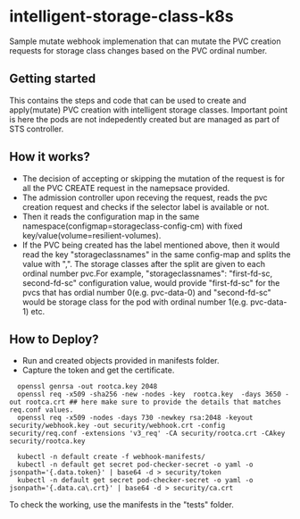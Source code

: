 # intelligent-storage-class-k8s

Sample mutate webhook implemenation that can mutate the PVC creation requests for storage class changes based on the PVC ordinal number.

## Getting started

This contains the steps and code that can be used to create and apply(mutate) PVC creation with intelligent storage classes. Important point is here the pods are not indepedently created but are managed as part of STS controller.

## How it works?

- The decision of accepting or skipping the mutation of the request is for all the PVC CREATE request in the namepsace provided.
- The admission controller upon receving the request, reads the pvc creation request and checks if the selector label is available or not.
- Then it reads the configuration map in the same namespace(configmap=storageclass-config-cm) with fixed key/value(volume=resilient-volumes).
- If the PVC being created has the label mentioned above, then it would read the key "storageclassnames" in the same config-map and splits the value with ",". The storage  classes after the split are given to each ordinal number pvc.For example, "storageclassnames": "first-fd-sc, second-fd-sc"  configuration value, would provide "first-fd-sc" for the pvcs that has ordial number 0(e.g. pvc-data-0) and "second-fd-sc" would be storage class for the pod with ordinal number 1(e.g. pvc-data-1) etc.

## How to Deploy?
- Run and created objects provided in manifests folder.
- Capture the token and get the certificate.
```
  openssl genrsa -out rootca.key 2048
  openssl req -x509 -sha256 -new -nodes -key  rootca.key  -days 3650 -out rootca.crt ## here make sure to provide the details that matches req.conf values. 
  openssl req -x509 -nodes -days 730 -newkey rsa:2048 -keyout security/webhook.key -out security/webhook.crt -config security/req.conf -extensions 'v3_req' -CA security/rootca.crt -CAkey security/rootca.key

  kubectl -n default create -f webhook-manifests/
  kubectl -n default get secret pod-checker-secret -o yaml -o jsonpath='{.data.token}' | base64 -d > security/token
  kubectl -n default get secret pod-checker-secret -o yaml -o jsonpath='{.data.ca\.crt}' | base64 -d > security/ca.crt 
```

To check the working, use the manifests in the "tests" folder.

